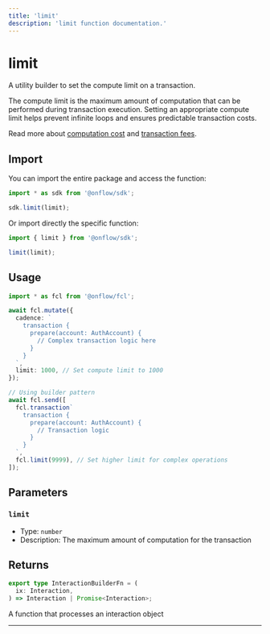 ```yaml
---
title: 'limit'
description: 'limit function documentation.'
---
```


<!-- THIS DOCUMENT IS AUTO-GENERATED FROM [onflow/sdk/src/build/cadence/build-limit.ts](https://github.com/onflow/fcl-js/tree/master/packages/sdk/src/build/cadence/build-limit.ts). DO NOT EDIT MANUALLY -->

# limit

A utility builder to set the compute limit on a transaction.

The compute limit is the maximum amount of computation that can be performed during transaction execution.
Setting an appropriate compute limit helps prevent infinite loops and ensures predictable transaction costs.

Read more about [computation cost](https://docs.onflow.org/concepts/fees/#computation-cost) and [transaction fees](https://docs.onflow.org/concepts/fees/).

## Import

You can import the entire package and access the function:

```typescript
import * as sdk from '@onflow/sdk';

sdk.limit(limit);
```

Or import directly the specific function:

```typescript
import { limit } from '@onflow/sdk';

limit(limit);
```

## Usage

```typescript
import * as fcl from '@onflow/fcl';

await fcl.mutate({
  cadence: `
    transaction {
      prepare(account: AuthAccount) {
        // Complex transaction logic here
      }
    }
  `,
  limit: 1000, // Set compute limit to 1000
});

// Using builder pattern
await fcl.send([
  fcl.transaction`
    transaction {
      prepare(account: AuthAccount) {
        // Transaction logic
      }
    }
  `,
  fcl.limit(9999), // Set higher limit for complex operations
]);
```

## Parameters

### `limit`

- Type: `number`
- Description: The maximum amount of computation for the transaction

## Returns

```typescript
export type InteractionBuilderFn = (
  ix: Interaction,
) => Interaction | Promise<Interaction>;
```

A function that processes an interaction object

---
